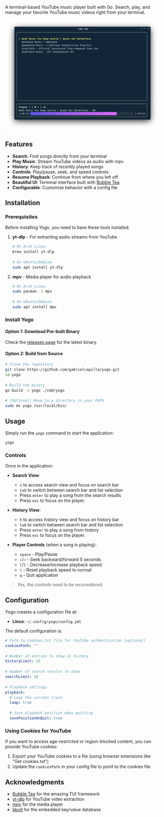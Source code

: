 A terminal-based YouTube music player built with Go. Search, play, and manage your favorite YouTube music videos right from your terminal.

![Yogo Preview](img/preview.webp)

## Features

- **Search**: Find songs directly from your terminal
- **Play Music**: Stream YouTube videos as audio with mpv
- **History**: Keep track of recently played songs
- **Controls**: Play/pause, seek, and speed controls
- **Resume Playback**: Continue from where you left off
- **Beautiful UI**: Terminal interface built with [Bubble Tea](https://github.com/charmbracelet/bubbletea)
- **Configurable**: Customize behavior with a config file

## Installation

### Prerequisites

Before installing Yogo, you need to have these tools installed:

1. **yt-dlp** - For extracting audio streams from YouTube
   ```bash
   # On Arch Linux
   brew install yt-dlp

   # On Ubuntu/Debian
   sudo apt install yt-dlp
   ```

2. **mpv** - Media player for audio playback
   ```bash
   # On Arch Linux
   sudo pacman -S mpv

   # On Ubuntu/Debian
   sudo apt install mpv
   ```

### Install Yogo

#### Option 1: Download Pre-built Binary

Check the [releases page](https://github.com/gabrielcapilla/yogo/releases) for the latest binary.

#### Option 2: Build from Source

```bash
# Clone the repository
git clone https://github.com/gabrielcapilla/yogo.git
cd yogo

# Build the binary
go build -o yogo ./cmd/yogo

# (Optional) Move to a directory in your PATH
sudo mv yogo /usr/local/bin/
```

## Usage

Simply run the `yogo` command to start the application:

```bash
yogo
```

### Controls

Once in the application:

- **Search View**:
  - `s` to access search view and focus on search bar
  - `tab` to switch between search bar and list selection
  - Press `enter` to play a song from the search results
  - Press `esc` to focus on the player.

- **History View**:
  - `h` to access history view and focus on history bar
  - `tab` to switch between search bar and list selection
  - Press `enter` to play a song from history
  - Press `esc` to focus on the player.

- **Player Controls** (when a song is playing):
  - `space` - Play/Pause
  - `←`/`→` - Seek backward/forward 5 seconds
  - `[`/`]` - Decrease/increase playback speed
  - `` \ `` - Reset playback speed to normal
  - `q` - Quit application

> *Yes, the controls need to be reconsidered.*

## Configuration

Yogo creates a configuration file at:

- **Linux**: `~/.config/yogo/config.yml`

The default configuration is:

```yaml
# Path to cookies.txt file for YouTube authentication (optional)
cookiesPath: ""

# Number of entries to show in history
historyLimit: 16

# Number of search results to show
searchLimit: 16

# Playback settings
playback:
  # Loop the current track
  loop: true

  # Save playback position when quitting
  savePositionOnQuit: true
```

### Using Cookies for YouTube

If you want to access age-restricted or region-blocked content, you can provide YouTube cookies:

1. Export your YouTube cookies to a file (using browser extensions like "Get cookies.txt")
2. Update the `cookiesPath` in your config file to point to the cookies file

## Acknowledgments

- [Bubble Tea](https://github.com/charmbracelet/bubbletea) for the amazing TUI framework
- [yt-dlp](https://github.com/yt-dlp/yt-dlp) for YouTube video extraction
- [mpv](https://mpv.io/) for the media player
- [bbolt](https://github.com/etcd-io/bbolt) for the embedded key/value database
